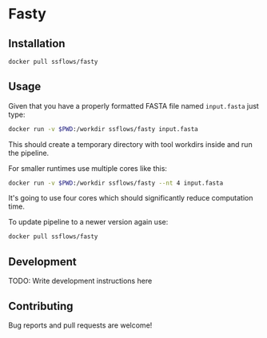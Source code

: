# Fasty

## Installation

```bash
docker pull ssflows/fasty
```

## Usage

Given that you have a properly formatted FASTA file named `input.fasta` just type:

```bash
docker run -v $PWD:/workdir ssflows/fasty input.fasta
```

This should create a temporary directory with tool workdirs inside and run the pipeline.

For smaller runtimes use multiple cores like this:

```bash
docker run -v $PWD:/workdir ssflows/fasty --nt 4 input.fasta
```

It's going to use four cores which should significantly reduce computation time.


To update pipeline to a newer version again use:

```bash
docker pull ssflows/fasty
```


## Development

TODO: Write development instructions here


## Contributing

Bug reports and pull requests are welcome!
